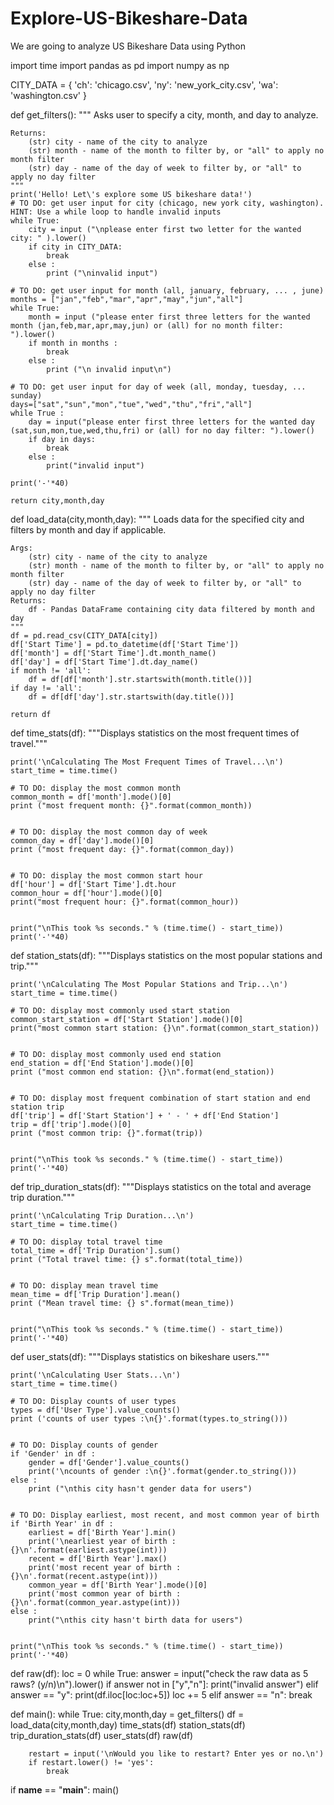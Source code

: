# Explore-US-Bikeshare-Data
We are going to analyze US Bikeshare Data using Python

import time
import pandas as pd
import numpy as np

CITY_DATA = { 'ch': 'chicago.csv',
              'ny': 'new_york_city.csv',
              'wa': 'washington.csv' }

def get_filters():
    """
    Asks user to specify a city, month, and day to analyze.

    Returns:
        (str) city - name of the city to analyze
        (str) month - name of the month to filter by, or "all" to apply no month filter
        (str) day - name of the day of week to filter by, or "all" to apply no day filter
    """
    print('Hello! Let\'s explore some US bikeshare data!')
    # TO DO: get user input for city (chicago, new york city, washington). HINT: Use a while loop to handle invalid inputs
    while True:
        city = input ("\nplease enter first two letter for the wanted city: " ).lower()
        if city in CITY_DATA:
            break
        else :
            print ("\ninvalid input")
            
    # TO DO: get user input for month (all, january, february, ... , june)
    months = ["jan","feb","mar","apr","may","jun","all"]
    while True:
        month = input ("please enter first three letters for the wanted month (jan,feb,mar,apr,may,jun) or (all) for no month filter: ").lower()
        if month in months :
            break
        else :
            print ("\n invalid input\n")

    # TO DO: get user input for day of week (all, monday, tuesday, ... sunday)
    days=["sat","sun","mon","tue","wed","thu","fri","all"]
    while True :
        day = input("please enter first three letters for the wanted day (sat,sun,mon,tue,wed,thu,fri) or (all) for no day filter: ").lower()
        if day in days:
            break
        else :
            print("invalid input")

    print('-'*40)
    
    return city,month,day

def load_data(city,month,day):
    """
    Loads data for the specified city and filters by month and day if applicable.

    Args:
        (str) city - name of the city to analyze
        (str) month - name of the month to filter by, or "all" to apply no month filter
        (str) day - name of the day of week to filter by, or "all" to apply no day filter
    Returns:
        df - Pandas DataFrame containing city data filtered by month and day
    """
    df = pd.read_csv(CITY_DATA[city])
    df['Start Time'] = pd.to_datetime(df['Start Time'])
    df['month'] = df['Start Time'].dt.month_name()
    df['day'] = df['Start Time'].dt.day_name()
    if month != 'all':
        df = df[df['month'].str.startswith(month.title())]
    if day != 'all':
        df = df[df['day'].str.startswith(day.title())]

    return df

def time_stats(df):
    """Displays statistics on the most frequent times of travel."""

    print('\nCalculating The Most Frequent Times of Travel...\n')
    start_time = time.time()

    # TO DO: display the most common month
    common_month = df['month'].mode()[0]
    print ("most frequent month: {}".format(common_month))


    # TO DO: display the most common day of week
    common_day = df['day'].mode()[0]
    print ("most frequent day: {}".format(common_day))


    # TO DO: display the most common start hour
    df['hour'] = df['Start Time'].dt.hour
    common_hour = df['hour'].mode()[0]
    print("most frequent hour: {}".format(common_hour))


    print("\nThis took %s seconds." % (time.time() - start_time))
    print('-'*40)

def station_stats(df):
    """Displays statistics on the most popular stations and trip."""

    print('\nCalculating The Most Popular Stations and Trip...\n')
    start_time = time.time()

    # TO DO: display most commonly used start station
    common_start_station = df['Start Station'].mode()[0]
    print("most common start station: {}\n".format(common_start_station))


    # TO DO: display most commonly used end station
    end_station = df['End Station'].mode()[0]
    print ("most common end station: {}\n".format(end_station))


    # TO DO: display most frequent combination of start station and end station trip
    df['trip'] = df['Start Station'] + ' - ' + df['End Station']
    trip = df['trip'].mode()[0]
    print ("most common trip: {}".format(trip))


    print("\nThis took %s seconds." % (time.time() - start_time))
    print('-'*40)

def trip_duration_stats(df):
    """Displays statistics on the total and average trip duration."""

    print('\nCalculating Trip Duration...\n')
    start_time = time.time()

    # TO DO: display total travel time
    total_time = df['Trip Duration'].sum()
    print ("Total travel time: {} s".format(total_time))


    # TO DO: display mean travel time
    mean_time = df['Trip Duration'].mean()
    print ("Mean travel time: {} s".format(mean_time))


    print("\nThis took %s seconds." % (time.time() - start_time))
    print('-'*40)
    
def user_stats(df):
    """Displays statistics on bikeshare users."""

    print('\nCalculating User Stats...\n')
    start_time = time.time()

    # TO DO: Display counts of user types
    types = df['User Type'].value_counts()
    print ('counts of user types :\n{}'.format(types.to_string()))


    # TO DO: Display counts of gender
    if 'Gender' in df :
        gender = df['Gender'].value_counts()
        print('\ncounts of gender :\n{}'.format(gender.to_string()))
    else :
        print ("\nthis city hasn't gender data for users")


    # TO DO: Display earliest, most recent, and most common year of birth
    if 'Birth Year' in df :
        earliest = df['Birth Year'].min()
        print('\nearliest year of birth : {}\n'.format(earliest.astype(int)))
        recent = df['Birth Year'].max()
        print('most recent year of birth : {}\n'.format(recent.astype(int)))
        common_year = df['Birth Year'].mode()[0]
        print('most common year of birth : {}\n'.format(common_year.astype(int)))
    else :
        print("\nthis city hasn't birth data for users")


    print("\nThis took %s seconds." % (time.time() - start_time))
    print('-'*40)

def raw(df):
    loc = 0
    while True:
        answer = input("check the raw data as 5 raws? (y/n)\n").lower()
        if answer not in ["y","n"]:
            print("invalid answer")
        elif answer == "y":
            print(df.iloc[loc:loc+5])
            loc += 5
        elif answer == "n":
            break

def main():
    while True:
        city,month,day = get_filters()
        df = load_data(city,month,day)
        time_stats(df)
        station_stats(df)
        trip_duration_stats(df)
        user_stats(df)
        raw(df)

        restart = input('\nWould you like to restart? Enter yes or no.\n')
        if restart.lower() != 'yes':
            break


if __name__ == "__main__":
	main()
